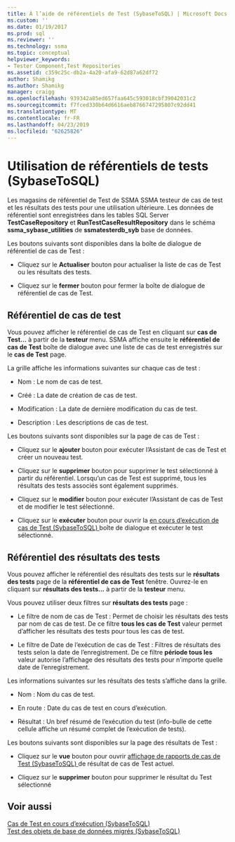 ```yaml
---
title: À l’aide de référentiels de Test (SybaseToSQL) | Microsoft Docs
ms.custom: ''
ms.date: 01/19/2017
ms.prod: sql
ms.reviewer: ''
ms.technology: ssma
ms.topic: conceptual
helpviewer_keywords:
- Tester Component,Test Repositories
ms.assetid: c359c25c-db2a-4a20-afa9-62d87a62df72
author: Shamikg
ms.author: Shamikg
manager: craigg
ms.openlocfilehash: 939342a85ed657faa645c593018cbf39042031c2
ms.sourcegitcommit: f7fced330b64d6616aeb8766747295807c92dd41
ms.translationtype: MT
ms.contentlocale: fr-FR
ms.lasthandoff: 04/23/2019
ms.locfileid: "62625826"
---
```

# <a name="using-test-repositories-sybasetosql"></a>Utilisation de référentiels de tests (SybaseToSQL)
Les magasins de référentiel de Test de SSMA SSMA testeur de cas de test et les résultats des tests pour une utilisation ultérieure. Les données de référentiel sont enregistrées dans les tables SQL Server **TestCaseRepository** et **RunTestCaseResultRepository** dans le schéma **ssma_sybase_utilities** de **ssmatesterdb_syb** base de données.  
  
Les boutons suivants sont disponibles dans la boîte de dialogue de référentiel de cas de Test :  
  
-   Cliquez sur le **Actualiser** bouton pour actualiser la liste de cas de Test ou les résultats des tests.  
  
-   Cliquez sur le **fermer** bouton pour fermer la boîte de dialogue de référentiel de cas de Test.  
  
## <a name="test-cases-repository"></a>Référentiel de cas de test  
Vous pouvez afficher le référentiel de cas de Test en cliquant sur **cas de Test...**  à partir de la **testeur** menu. SSMA affiche ensuite le **référentiel de cas de Test** boîte de dialogue avec une liste de cas de test enregistrés sur le **cas de Test** page.  
  
La grille affiche les informations suivantes sur chaque cas de test :  
  
-   Nom : Le nom de cas de test.  
  
-   Créé : La date de création de cas de test.  
  
-   Modification : La date de dernière modification du cas de test.  
  
-   Description : Les descriptions de cas de test.  
  
Les boutons suivants sont disponibles sur la page de cas de Test :  
  
-   Cliquez sur le **ajouter** bouton pour exécuter l’Assistant de cas de Test et créer un nouveau test.  
  
-   Cliquez sur le **supprimer** bouton pour supprimer le test sélectionné à partir du référentiel. Lorsqu’un cas de Test est supprimé, tous les résultats des tests associés sont également supprimés.  
  
-   Cliquez sur le **modifier** bouton pour exécuter l’Assistant de cas de Test et de modifier le test sélectionné.  
  
-   Cliquez sur le **exécuter** bouton pour ouvrir la [en cours d’exécution de cas de Test &#40;SybaseToSQL&#41; ](../../ssma/sybase/running-test-cases-sybasetosql.md) boîte de dialogue et exécuter le test sélectionné.  
  
## <a name="test-results-repository"></a>Référentiel des résultats des tests  
Vous pouvez afficher le référentiel des résultats des tests sur le **résultats des tests** page de la **référentiel de cas de Test** fenêtre. Ouvrez-le en cliquant sur **résultats des tests...**  à partir de la **testeur** menu.  
  
Vous pouvez utiliser deux filtres sur **résultats des tests** page :  
  
-   Le filtre de nom de cas de Test : Permet de choisir les résultats des tests par nom de cas de test. De ce filtre **tous les cas de Test** valeur permet d’afficher les résultats des tests pour tous les cas de test.  
  
-   Le filtre de Date de l’exécution de cas de Test : Filtres de résultats des tests selon la date de l’enregistrement. De ce filtre **période tous les** valeur autorise l’affichage des résultats des tests pour n’importe quelle date de l’enregistrement.  
  
Les informations suivantes sur les résultats des tests s’affiche dans la grille.  
  
-   Nom : Nom du cas de test.  
  
-   En route : Date du cas de test en cours d’exécution.  
  
-   Résultat : Un bref résumé de l’exécution du test (info-bulle de cette cellule affiche un résumé complet de l’exécution de tests).  
  
Les boutons suivants sont disponibles sur la page des résultats de Test :  
  
-   Cliquez sur le **vue** bouton pour ouvrir [affichage de rapports de cas de Test &#40;SybaseToSQL&#41; ](../../ssma/sybase/viewing-test-case-reports-sybasetosql.md) de résultat de cas de Test actuel.  
  
-   Cliquez sur le **supprimer** bouton pour supprimer le résultat du Test sélectionné  
  
## <a name="see-also"></a>Voir aussi  
[Cas de Test en cours d’exécution &#40;SybaseToSQL&#41;](../../ssma/sybase/running-test-cases-sybasetosql.md)  
[Test des objets de base de données migrés &#40;SybaseToSQL&#41;](../../ssma/sybase/testing-migrated-database-objects-sybasetosql.md)  
  
